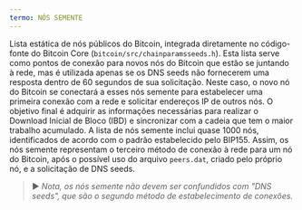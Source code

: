 ```yaml
---
termo: NÓS SEMENTE
---
```


Lista estática de nós públicos do Bitcoin, integrada diretamente no código-fonte do Bitcoin Core (`bitcoin/src/chainparamsseeds.h`). Esta lista serve como pontos de conexão para novos nós do Bitcoin que estão se juntando à rede, mas é utilizada apenas se os DNS seeds não fornecerem uma resposta dentro de 60 segundos de sua solicitação. Neste caso, o novo nó do Bitcoin se conectará a esses nós semente para estabelecer uma primeira conexão com a rede e solicitar endereços IP de outros nós. O objetivo final é adquirir as informações necessárias para realizar o Download Inicial de Bloco (IBD) e sincronizar com a cadeia que tem o maior trabalho acumulado. A lista de nós semente inclui quase 1000 nós, identificados de acordo com o padrão estabelecido pelo BIP155. Assim, os nós semente representam o terceiro método de conexão à rede para um nó do Bitcoin, após o possível uso do arquivo `peers.dat`, criado pelo próprio nó, e a solicitação de DNS seeds.

> ► *Nota, os nós semente não devem ser confundidos com "DNS seeds", que são o segundo método de estabelecimento de conexões.*